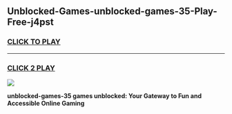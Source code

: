 
## Unblocked-Games-unblocked-games-35-Play-Free-j4pst
<h3>
<a href="https://premium76.site?title=unblocked-games-35&ref=23A">CLICK TO PLAY</a></h3>
<hr>

<h3>
<a href="https://premium76.site?title=unblocked-games-35&ref=23A">CLICK 2 PLAY</a>
  
</h3>

<a href="https://premium76.site?title=unblocked-games-35&ref=23A"><img src="https://clearcache.store/games.png"></a>


**unblocked-games-35 games unblocked: Your Gateway to Fun and Accessible Online Gaming**

